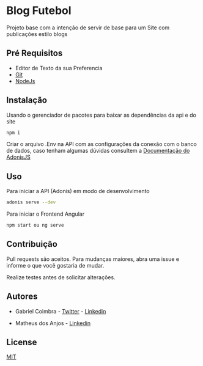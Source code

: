# Blog Futebol

Projeto base com a intenção de servir de base para um Site com publicações estilo blogs

## Pré Requisitos
* Editor de Texto da sua Preferencia 
* [Git](https://git-scm.com/)
* [NodeJs](https://nodejs.org/en/) 
## Instalação
Usando o gerenciador de pacotes para baixar as dependências da api e do site

```bash
npm i
```
Criar o arquivo .Env na API com as configurações da conexão com o banco de dados, caso tenham algumas dúvidas consultem a [Documentação do AdonisJS](https://docs.adonisjs.com/guides/environment-variables)

## Uso
Para iniciar a API (Adonis) em modo de desenvolvimento
```bash
adonis serve --dev 
```
Para iniciar o Frontend Angular 
```bash
npm start ou ng serve
```
## Contribuição
Pull requests são aceitos. Para mudanças maiores, abra uma issue e informe o que você gostaria de mudar.

Realize testes antes de solicitar alterações.

## Autores
* Gabriel Coimbra - [Twitter](https://twitter.com/CoimbroX) - [Linkedin](https://www.linkedin.com/in/coimbrawebs)

* Matheus dos Anjos - [Linkedin](https://www.linkedin.com/in/matheus-dos-anjos-barbosa-3043b518a/)
## License
[MIT](https://choosealicense.com/licenses/mit/)
